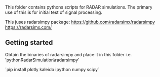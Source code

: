 This folder contains pythons scripts for RADAR simulations.
The primary use of this is for initial test of signal processing.

This juses radarsimpy package:
https://github.com/radarsimx/radarsimpy
https://radarsimx.com/

## Getting started

Obtain the binaries of radarsimpy and place it in this folder i.e. 'pythonRadarSimulation\radarsimpy'

´pip install plotly kaleido ipython numpy scipy´
